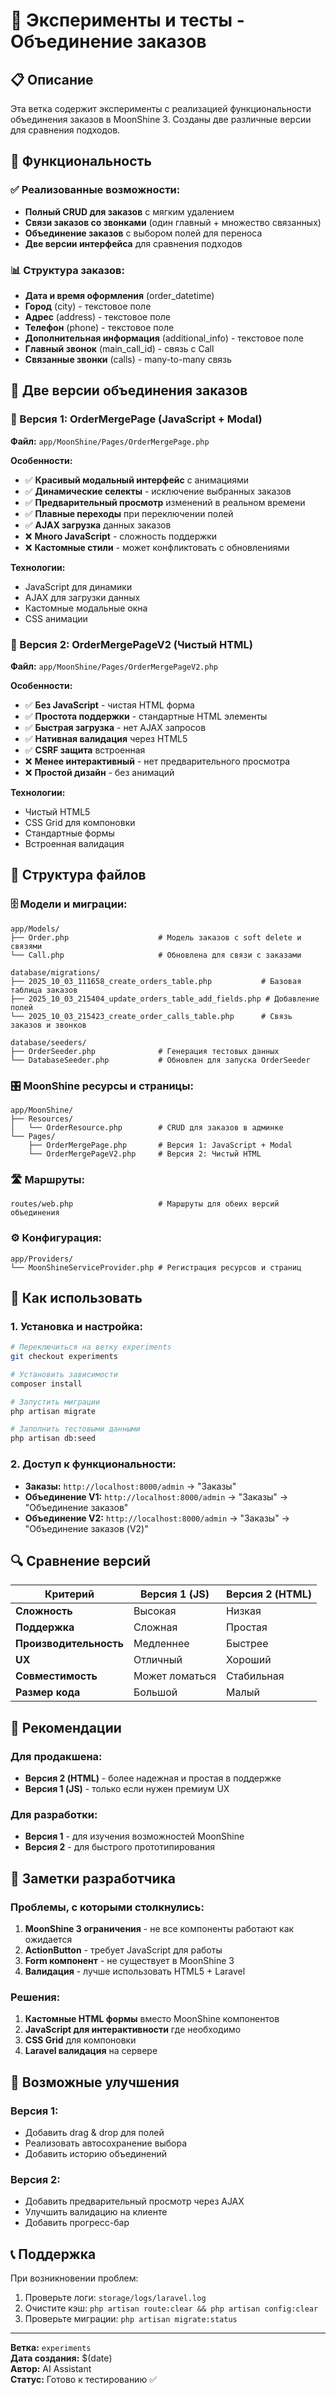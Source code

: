# 🧪 Эксперименты и тесты - Объединение заказов

## 📋 Описание

Эта ветка содержит эксперименты с реализацией функциональности объединения заказов в MoonShine 3. Созданы две различные версии для сравнения подходов.

## 🎯 Функциональность

### ✅ Реализованные возможности:
- **Полный CRUD для заказов** с мягким удалением
- **Связи заказов со звонками** (один главный + множество связанных)
- **Объединение заказов** с выбором полей для переноса
- **Две версии интерфейса** для сравнения подходов

### 📊 Структура заказов:
- **Дата и время оформления** (order_datetime)
- **Город** (city) - текстовое поле
- **Адрес** (address) - текстовое поле
- **Телефон** (phone) - текстовое поле
- **Дополнительная информация** (additional_info) - текстовое поле
- **Главный звонок** (main_call_id) - связь с Call
- **Связанные звонки** (calls) - many-to-many связь

## 🔄 Две версии объединения заказов

### 📱 Версия 1: OrderMergePage (JavaScript + Modal)
**Файл:** `app/MoonShine/Pages/OrderMergePage.php`

**Особенности:**
- ✅ **Красивый модальный интерфейс** с анимациями
- ✅ **Динамические селекты** - исключение выбранных заказов
- ✅ **Предварительный просмотр** изменений в реальном времени
- ✅ **Плавные переходы** при переключении полей
- ✅ **AJAX загрузка** данных заказов
- ❌ **Много JavaScript** - сложность поддержки
- ❌ **Кастомные стили** - может конфликтовать с обновлениями

**Технологии:**
- JavaScript для динамики
- AJAX для загрузки данных
- Кастомные модальные окна
- CSS анимации

### 🎨 Версия 2: OrderMergePageV2 (Чистый HTML)
**Файл:** `app/MoonShine/Pages/OrderMergePageV2.php`

**Особенности:**
- ✅ **Без JavaScript** - чистая HTML форма
- ✅ **Простота поддержки** - стандартные HTML элементы
- ✅ **Быстрая загрузка** - нет AJAX запросов
- ✅ **Нативная валидация** через HTML5
- ✅ **CSRF защита** встроенная
- ❌ **Менее интерактивный** - нет предварительного просмотра
- ❌ **Простой дизайн** - без анимаций

**Технологии:**
- Чистый HTML5
- CSS Grid для компоновки
- Стандартные формы
- Встроенная валидация

## 📁 Структура файлов

### 🗄️ Модели и миграции:
```
app/Models/
├── Order.php                    # Модель заказов с soft delete и связями
└── Call.php                     # Обновлена для связи с заказами

database/migrations/
├── 2025_10_03_111658_create_orders_table.php           # Базовая таблица заказов
├── 2025_10_03_215404_update_orders_table_add_fields.php # Добавление полей
└── 2025_10_03_215423_create_order_calls_table.php      # Связь заказов и звонков

database/seeders/
├── OrderSeeder.php              # Генерация тестовых данных
└── DatabaseSeeder.php           # Обновлен для запуска OrderSeeder
```

### 🎛️ MoonShine ресурсы и страницы:
```
app/MoonShine/
├── Resources/
│   └── OrderResource.php        # CRUD для заказов в админке
└── Pages/
    ├── OrderMergePage.php       # Версия 1: JavaScript + Modal
    └── OrderMergePageV2.php     # Версия 2: Чистый HTML
```

### 🛣️ Маршруты:
```
routes/web.php                   # Маршруты для обеих версий объединения
```

### ⚙️ Конфигурация:
```
app/Providers/
└── MoonShineServiceProvider.php # Регистрация ресурсов и страниц
```

## 🚀 Как использовать

### 1. Установка и настройка:
```bash
# Переключиться на ветку experiments
git checkout experiments

# Установить зависимости
composer install

# Запустить миграции
php artisan migrate

# Заполнить тестовыми данными
php artisan db:seed
```

### 2. Доступ к функциональности:
- **Заказы:** `http://localhost:8000/admin` → "Заказы"
- **Объединение V1:** `http://localhost:8000/admin` → "Заказы" → "Объединение заказов"
- **Объединение V2:** `http://localhost:8000/admin` → "Заказы" → "Объединение заказов (V2)"

## 🔍 Сравнение версий

| Критерий | Версия 1 (JS) | Версия 2 (HTML) |
|----------|---------------|-----------------|
| **Сложность** | Высокая | Низкая |
| **Поддержка** | Сложная | Простая |
| **Производительность** | Медленнее | Быстрее |
| **UX** | Отличный | Хороший |
| **Совместимость** | Может ломаться | Стабильная |
| **Размер кода** | Большой | Малый |

## 🎯 Рекомендации

### Для продакшена:
- **Версия 2 (HTML)** - более надежная и простая в поддержке
- **Версия 1 (JS)** - только если нужен премиум UX

### Для разработки:
- **Версия 1** - для изучения возможностей MoonShine
- **Версия 2** - для быстрого прототипирования

## 📝 Заметки разработчика

### Проблемы, с которыми столкнулись:
1. **MoonShine 3 ограничения** - не все компоненты работают как ожидается
2. **ActionButton** - требует JavaScript для работы
3. **Form компонент** - не существует в MoonShine 3
4. **Валидация** - лучше использовать HTML5 + Laravel

### Решения:
1. **Кастомные HTML формы** вместо MoonShine компонентов
2. **JavaScript для интерактивности** где необходимо
3. **CSS Grid** для компоновки
4. **Laravel валидация** на сервере

## 🔮 Возможные улучшения

### Версия 1:
- Добавить drag & drop для полей
- Реализовать автосохранение выбора
- Добавить историю объединений

### Версия 2:
- Добавить предварительный просмотр через AJAX
- Улучшить валидацию на клиенте
- Добавить прогресс-бар

## 📞 Поддержка

При возникновении проблем:
1. Проверьте логи: `storage/logs/laravel.log`
2. Очистите кэш: `php artisan route:clear && php artisan config:clear`
3. Проверьте миграции: `php artisan migrate:status`

---

**Ветка:** `experiments`  
**Дата создания:** $(date)  
**Автор:** AI Assistant  
**Статус:** Готово к тестированию ✅

